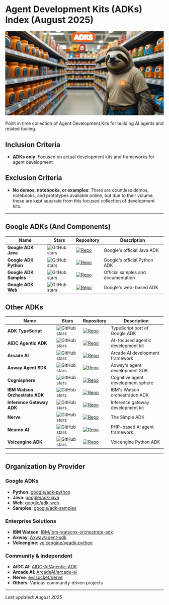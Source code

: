 # Agent Development Kits (ADKs) Index (August 2025)

![alt text](banner.png)

Point in time collection of Agent Development Kits for building AI agents and related tooling.

## Inclusion Criteria
- **ADKs only**: Focused on actual development kits and frameworks for agent development

## Exclusion Criteria
- **No demos, notebooks, or examples**: There are countless demos, notebooks, and prototypes available online, but due to their volume, these are kept separate from this focused collection of development kits.

---

## Google ADKs (And Components)

| Name | Stars | Repository | Description |
|------|-------|------------|-------------|
| **Google ADK Java** | ![GitHub stars](https://img.shields.io/github/stars/google/adk-java?style=for-the-badge&logo=github&logoColor=white) | [![Repo](https://img.shields.io/badge/GitHub-google%2Fadk--java-blue?style=flat&logo=github)](https://github.com/google/adk-java) | Google's official Java ADK |
| **Google ADK Python** | ![GitHub stars](https://img.shields.io/github/stars/google/adk-python?style=for-the-badge&logo=github&logoColor=white) | [![Repo](https://img.shields.io/badge/GitHub-google%2Fadk--python-blue?style=flat&logo=github)](https://github.com/google/adk-python) | Google's official Python ADK |
| **Google ADK Samples** | ![GitHub stars](https://img.shields.io/github/stars/google/adk-samples?style=for-the-badge&logo=github&logoColor=white) | [![Repo](https://img.shields.io/badge/GitHub-google%2Fadk--samples-blue?style=flat&logo=github)](https://github.com/google/adk-samples) | Official samples and documentation |
| **Google ADK Web** | ![GitHub stars](https://img.shields.io/github/stars/google/adk-web?style=for-the-badge&logo=github&logoColor=white) | [![Repo](https://img.shields.io/badge/GitHub-google%2Fadk--web-blue?style=flat&logo=github)](https://github.com/google/adk-web) | Google's web-based ADK |

## Other ADKs

| Name | Stars | Repository | Description |
|------|-------|------------|-------------|
| **ADK TypeScript** | ![GitHub stars](https://img.shields.io/github/stars/waldzellai/adk-typescript?style=for-the-badge&logo=github&logoColor=white) | [![Repo](https://img.shields.io/badge/GitHub-waldzellai%2Fadk--typescript-blue?style=flat&logo=github)](https://github.com/waldzellai/adk-typescript) | TypeScript port of Google ADK |
| **AIDC Agentic ADK** | ![GitHub stars](https://img.shields.io/github/stars/AIDC-AI/Agentic-ADK?style=for-the-badge&logo=github&logoColor=white) | [![Repo](https://img.shields.io/badge/GitHub-AIDC--AI%2FAgentic--ADK-blue?style=flat&logo=github)](https://github.com/AIDC-AI/Agentic-ADK) | AI-focused agentic development kit |
| **Arcade AI** | ![GitHub stars](https://img.shields.io/github/stars/ArcadeAI/arcade-ai?style=for-the-badge&logo=github&logoColor=white) | [![Repo](https://img.shields.io/badge/GitHub-ArcadeAI%2Farcade--ai-blue?style=flat&logo=github)](https://github.com/ArcadeAI/arcade-ai) | Arcade AI development framework |
| **Axway Agent SDK** | ![GitHub stars](https://img.shields.io/github/stars/Axway/agent-sdk?style=for-the-badge&logo=github&logoColor=white) | [![Repo](https://img.shields.io/badge/GitHub-Axway%2Fagent--sdk-blue?style=flat&logo=github)](https://github.com/Axway/agent-sdk) | Axway's agent development SDK |
| **Cognisphere** | ![GitHub stars](https://img.shields.io/github/stars/IhateCreatingUserNames2/Cognisphere?style=for-the-badge&logo=github&logoColor=white) | [![Repo](https://img.shields.io/badge/GitHub-IhateCreatingUserNames2%2FCognisphere-blue?style=flat&logo=github)](https://github.com/IhateCreatingUserNames2/Cognisphere) | Cognitive agent development sphere |
| **IBM Watson Orchestrate ADK** | ![GitHub stars](https://img.shields.io/github/stars/IBM/ibm-watsonx-orchestrate-adk?style=for-the-badge&logo=github&logoColor=white) | [![Repo](https://img.shields.io/badge/GitHub-IBM%2Fibm--watsonx--orchestrate--adk-blue?style=flat&logo=github)](https://github.com/IBM/ibm-watsonx-orchestrate-adk) | IBM's Watson orchestration ADK |
| **Inference Gateway ADK** | ![GitHub stars](https://img.shields.io/github/stars/inference-gateway/adk?style=for-the-badge&logo=github&logoColor=white) | [![Repo](https://img.shields.io/badge/GitHub-inference--gateway%2Fadk-blue?style=flat&logo=github)](https://github.com/inference-gateway/adk) | Inference gateway development kit |
| **Nerve** | ![GitHub stars](https://img.shields.io/github/stars/evilsocket/nerve?style=for-the-badge&logo=github&logoColor=white) | [![Repo](https://img.shields.io/badge/GitHub-evilsocket%2Fnerve-blue?style=flat&logo=github)](https://github.com/evilsocket/nerve) | The Simple ADK |
| **Neuron AI** | ![GitHub stars](https://img.shields.io/github/stars/inspector-apm/neuron-ai?style=for-the-badge&logo=github&logoColor=white) | [![Repo](https://img.shields.io/badge/GitHub-inspector--apm%2Fneuron--ai-blue?style=flat&logo=github)](https://github.com/inspector-apm/neuron-ai) | PHP-based AI agent framework |
| **Volcengine ADK** | ![GitHub stars](https://img.shields.io/github/stars/volcengine/veadk-python?style=for-the-badge&logo=github&logoColor=white) | [![Repo](https://img.shields.io/badge/GitHub-volcengine%2Fveadk--python-blue?style=flat&logo=github)](https://github.com/volcengine/veadk-python) | Volcengine Python ADK |

---

## Organization by Provider

### Google ADKs
- **Python**: [google/adk-python](https://github.com/google/adk-python)
- **Java**: [google/adk-java](https://github.com/google/adk-java)  
- **Web**: [google/adk-web](https://github.com/google/adk-web)
- **Samples**: [google/adk-samples](https://github.com/google/adk-samples)

### Enterprise Solutions
- **IBM Watson**: [IBM/ibm-watsonx-orchestrate-adk](https://github.com/IBM/ibm-watsonx-orchestrate-adk)
- **Axway**: [Axway/agent-sdk](https://github.com/Axway/agent-sdk)
- **Volcengine**: [volcengine/veadk-python](https://github.com/volcengine/veadk-python)

### Community & Independent
- **AIDC AI**: [AIDC-AI/Agentic-ADK](https://github.com/AIDC-AI/Agentic-ADK)
- **Arcade AI**: [ArcadeAI/arcade-ai](https://github.com/ArcadeAI/arcade-ai)
- **Nerve**: [evilsocket/nerve](https://github.com/evilsocket/nerve)
- **Others**: Various community-driven projects

---

*Last updated: August 2025*
